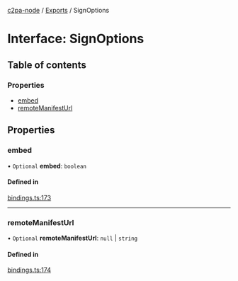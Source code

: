 [c2pa-node](../README.md) / [Exports](../modules.md) / SignOptions

# Interface: SignOptions

## Table of contents

### Properties

- [embed](SignOptions.md#embed)
- [remoteManifestUrl](SignOptions.md#remotemanifesturl)

## Properties

### embed

• `Optional` **embed**: `boolean`

#### Defined in

[bindings.ts:173](https://github.com/contentauth/c2pa-node/blob/46975b6/js-src/bindings.ts#L173)

___

### remoteManifestUrl

• `Optional` **remoteManifestUrl**: ``null`` \| `string`

#### Defined in

[bindings.ts:174](https://github.com/contentauth/c2pa-node/blob/46975b6/js-src/bindings.ts#L174)

